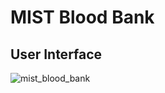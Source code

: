 # MIST Blood Bank
## User Interface
![mist_blood_bank](https://user-images.githubusercontent.com/43680716/93244341-6689da00-f7ab-11ea-910a-22ced0dd4b92.jpeg)
